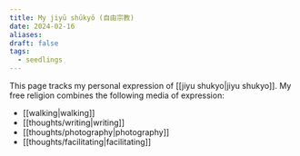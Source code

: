 ```yaml
---
title: My jiyū shūkyō (自由宗教)
date: 2024-02-16
aliases: 
draft: false
tags:
  - seedlings
---
```

This page tracks my personal expression of [[jiyu shukyo|jiyu shukyo]]. My free religion combines the following media of expression:
- [[walking|walking]]
- [[thoughts/writing|writing]]
- [[thoughts/photography|photography]]
- [[thoughts/facilitating|facilitating]]

